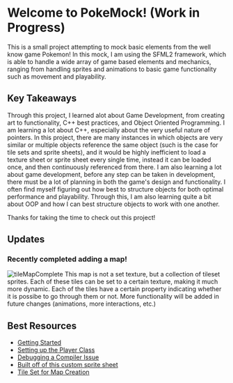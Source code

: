 # Welcome to PokeMock! (Work in Progress)
This is a small project attempting to mock basic elements from the well know game Pokemon! In this mock, I am using the SFML2 framework, which is able to handle a wide array of game based elements and mechanics, ranging from handling sprites and animations to basic game functionality such as movement and playability.

## Key Takeaways
Through this project, I learned alot about Game Development, from creating art to functionality, C++ best practices, and Object Oriented Programming. I am learning a lot about C++, especially about the very useful nature of pointers. In this project, there are many instances in which objects are very similar or multiple objects reference the same object (such is the case for tile sets and sprite sheets), and it would be highly inefficient to load a texture sheet or sprite sheet every single time, instead it can be loaded once, and then continuously referenced from there. I am also learning a lot about game development, before any step can be taken in development, there must be a lot of planning in both the game's design and functionality. I often find myself figuring out how best to structure objects for both optimal performance and playability. Through this, I am also learning quite a bit about OOP and how I can best structure objects to work with one another.

Thanks for taking the time to check out this project!

## Updates

### Recently completed adding a map!
![tileMapComplete](https://github.com/yukiCodesStuff/pokemon_mock/assets/143112158/d6360e7b-540a-4f85-a8fa-eaf745d5b828)
This map is not a set texture, but a collection of tileset sprites. Each of these tiles can be set to a certain texture, making it much more dynamic. Each of the tiles have a certain property indicating whether it is possibe to go through them or not. More functionality will be added in future changes (animations, more interactions, etc.)

## Best Resources
- [Getting Started](https://www.sfml-dev.org/tutorials/2.6/start-vc.php)
- [Setting up the Player Class](https://www.youtube.com/watch?v=qlpQu2btYC4&list=PL6xSOsbVA1eb_QqMTTcql_3PdOiE928up&index=22)
- [Debugging a Compiler Issue](https://en.sfml-dev.org/forums/index.php?topic=20008.0)
- [Built off of this custom sprite sheet](https://www.pixilart.com/art/pokemon-trainer-cloudy-sprite-sheet-fa07ff878054bf3)
- [Tile Set for Map Creation](https://reliccastle.com/resources/15/)
